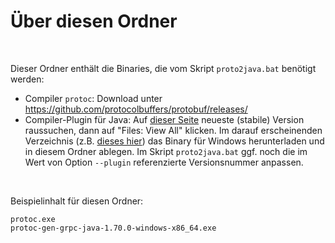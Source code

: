 # Über diesen Ordner #

<br>

Dieser Ordner enthält die Binaries, die vom Skript `proto2java.bat` benötigt werden:
* Compiler `protoc`: Download unter https://github.com/protocolbuffers/protobuf/releases/
* Compiler-Plugin für Java: Auf [dieser Seite](https://mvnrepository.com/artifact/io.grpc/protoc-gen-grpc-java) neueste 
  (stabile) Version raussuchen, dann auf "Files: View All" klicken.
  Im darauf erscheinenden Verzeichnis (z.B. [dieses hier](https://repo1.maven.org/maven2/io/grpc/protoc-gen-grpc-java/1.70.0/)) 
  das Binary für Windows herunterladen und in diesem Ordner ablegen. 
  Im Skript `proto2java.bat` ggf. noch die im Wert von Option `--plugin` referenzierte Versionsnummer anpassen.

<br>

Beispielinhalt für diesen Ordner:
```
protoc.exe
protoc-gen-grpc-java-1.70.0-windows-x86_64.exe
```

<br>